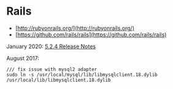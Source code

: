 # Rails  

- [http://rubyonrails.org/](http://rubyonrails.org/)
- [https://github.com/rails/rails](https://github.com/rails/rails)

January 2020:
[5.2.4 Release Notes](https://github.com/rails/rails/releases/tag/v5.2.4.1)


August 2017:
```
/// fix issue with mysql2 adapter
sudo ln -s /usr/local/mysql/lib/libmysqlclient.18.dylib /usr/local/lib/libmysqlclient.18.dylib
```
